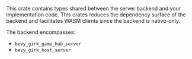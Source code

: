 This crate contains types shared between the server backend and your implementation code. This crates reduces the dependency surface of the backend and facilitates WASM clients since the backend is native-only.

The backend encompasses:
- `bevy_girk_game_hub_server`
- `bevy_girk_host_server`
